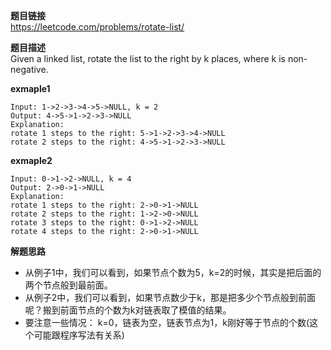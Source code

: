 **题目链接**  
https://leetcode.com/problems/rotate-list/

**题目描述**  
Given a linked list, rotate the list to the right by k places, where k is non-negative.

**exmaple1** 
```
Input: 1->2->3->4->5->NULL, k = 2
Output: 4->5->1->2->3->NULL
Explanation:
rotate 1 steps to the right: 5->1->2->3->4->NULL
rotate 2 steps to the right: 4->5->1->2->3->NULL
```
**exmaple2**
```
Input: 0->1->2->NULL, k = 4
Output: 2->0->1->NULL
Explanation:
rotate 1 steps to the right: 2->0->1->NULL
rotate 2 steps to the right: 1->2->0->NULL
rotate 3 steps to the right: 0->1->2->NULL
rotate 4 steps to the right: 2->0->1->NULL
```
**解题思路**

* 从例子1中，我们可以看到，如果节点个数为5，k=2的时候，其实是把后面的两个节点般到最前面。
* 从例子2中，我们可以看到，如果节点数少于k，那是把多少个节点般到前面呢？搬到前面节点的个数为k对链表取了模值的结果。
* 要注意一些情况： k=0，链表为空，链表节点为1，k刚好等于节点的个数(这个可能跟程序写法有关系)
